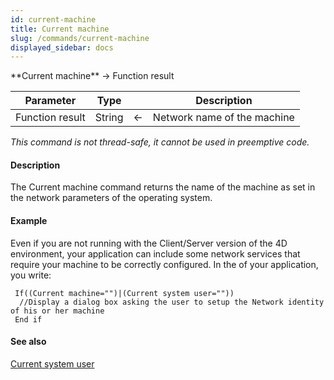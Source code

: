 ```yaml
---
id: current-machine
title: Current machine
slug: /commands/current-machine
displayed_sidebar: docs
---
```


<!--REF #_command_.Current machine.Syntax-->**Current machine**  -> Function result<!-- END REF-->
<!--REF #_command_.Current machine.Params-->
| Parameter | Type |  | Description |
| --- | --- | --- | --- |
| Function result | String | &#8592; | Network name of the machine |

<!-- END REF-->

*This command is not thread-safe, it cannot be used in preemptive code.*


#### Description 

<!--REF #_command_.Current machine.Summary-->The Current machine command returns the name of the machine as set in the network parameters of the operating system.<!-- END REF-->

#### Example 

Even if you are not running with the Client/Server version of the 4D environment, your application can include some network services that require your machine to be correctly configured. In the of your application, you write:

```4d
 If((Current machine="")|(Current system user=""))
  //Display a dialog box asking the user to setup the Network identity of his or her machine
 End if
```

#### See also 

[Current system user](current-system-user.md)  
